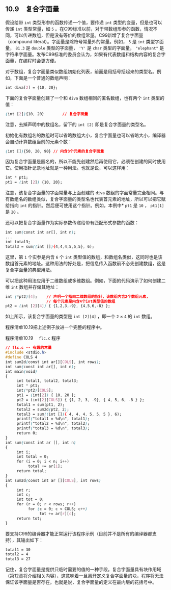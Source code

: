 ## 10.9　复合字面量

假设给带 `int` 类型形参的函数传递一个值，要传递 `int` 类型的变量，但是也可以传递 `int` 类型常量，如 `5` 。在C99标准以前，对于带数组形参的函数，情况不同，可以传递数组，但是没有等价的数组常量。C99新增了复合字面量（compound literal）。字面量是除符号常量外的常量。例如， `5` 是 `int` 类型字面量， `81.3` 是 `double` 类型的字面量， `'Y'` 是 `char` 类型的字面量， `"elephant"` 是字符串字面量。发布C99标准的委员会认为，如果有代表数组和结构内容的复合字面量，在编程时会更方便。

对于数组，复合字面量类似数组初始化列表，前面是用括号括起来的类型名。例如，下面是一个普通的数组声明：

```css
int diva[2] = {10, 20};
```

下面的复合字面量创建了一个和 `diva` 数组相同的匿名数组，也有两个 `int` 类型的值：

```css
(int [2]){10, 20}        // 复合字面量
```

注意，去掉声明中的数组名，留下的 `int [2]` 即是复合字面量的类型名。

初始化有数组名的数组时可以省略数组大小，复合字面量也可以省略大小，编译器会自动计算数组当前的元素个数：

```css
(int []){50, 20, 90} // 内含3个元素的复合字面量
```

因为复合字面量是匿名的，所以不能先创建然后再使用它，必须在创建的同时使用它。使用指针记录地址就是一种用法。也就是说，可以这样用：

```css
int * pt1;
pt1 = (int [2]) {10, 20};
```

注意，该复合字面量的字面常量与上面创建的 `diva` 数组的字面常量完全相同。与有数组名的数组类似，复合字面量的类型名也代表首元素的地址，所以可以把它赋给指向 `int` 的指针。然后便可使用这个指针。例如，本例中* `pt1` 是 `10` ， `pt1[1]` 是 `20` 。

还可以把复合字面量作为实际参数传递给带有匹配形式参数的函数：

```css
int sum(const int ar[], int n);
...
int total3;
total3 = sum((int []){4,4,4,5,5,5}, 6);
```

这里，第 `1` 个实参是内含 `6` 个 `int` 类型值的数组，和数组名类似，这同时也是该数组首元素的地址。这种用法的好处是，把信息传入函数前不必先创建数组，这是复合字面量的典型用法。

可以把这种用法应用于二维数组或多维数组。例如，下面的代码演示了如何创建二维 `int` 数组并存储其地址：

```css
int (*pt2)[4];    // 声明一个指向二维数组的指针，该数组内含2个数组元素，
                  // 每个元素是内含4个int类型值的数组
pt2 = (int [2][4]) { {1,2,3,-9}, {4,5,6,-8} };
```

如上所示，该复合字面量的类型是 `int [2][4]` ，即一个 `2` × `4` 的 `int` 数组。

程序清单10.19把上述例子放进一个完整的程序中。

程序清单10.19　 `flc.c` 程序

```css
// flc.c -- 有趣的常量
#include <stdio.h>
#define COLS 4
int sum2d(const int ar[][COLS], int rows);
int sum(const int ar[], int n);
int main(void)
{
     int total1, total2, total3;
     int * pt1;
     int(*pt2)[COLS];
     pt1 = (int[2]) { 10, 20 };
     pt2 = (int[2][COLS]) { {1, 2, 3, -9}, { 4, 5, 6, -8 } };
     total1 = sum(pt1, 2);
     total2 = sum2d(pt2, 2);
     total3 = sum((int []){ 4, 4, 4, 5, 5, 5 }, 6);
     printf("total1 = %d\n", total1);
     printf("total2 = %d\n", total2);
     printf("total3 = %d\n", total3);
     return 0;
}
int sum(const int ar [], int n)
{
     int i;
     int total = 0;
     for (i = 0; i < n; i++)
          total += ar[i];
     return total;
}
int sum2d(const int ar [][COLS], int rows)
{
     int r;
     int c;
     int tot = 0;
     for (r = 0; r < rows; r++)
          for (c = 0; c < COLS; c++)
               tot += ar[r][c];
     return tot;
}
```

要支持C99的编译器才能正常运行该程序示例（目前并不是所有的编译器都支持），其输出如下：

```css
total1 = 30
total2 = 4
total3 = 27
```

记住，复合字面量是提供只临时需要的值的一种手段。复合字面量具有块作用域（第12章将介绍相关内容），这意味着一旦离开定义复合字面量的块，程序将无法保证该字面量是否存在。也就是说，复合字面量的定义在最内层的花括号中。

